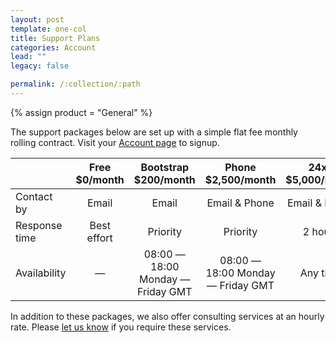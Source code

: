 ```yaml
---
layout: post
template: one-col
title: Support Plans
categories: Account
lead: ""
legacy: false

permalink: /:collection/:path
---
```

{% assign product = "General" %}


The support packages below are set up with a simple flat fee monthly rolling contract. Visit your [Account page](https://app.cloud66.com/support) to signup.

| 			  | Free $0/month    | Bootstrap $200/month  | Phone $2,500/month |24x7 $5,000/month |
| ------------- |:-------------:| :-----:| :------------------:|:----------------:|
| Contact by	     | Email | Email |Email & Phone	| Email & Phone	|
| Response time	    | Best effort      |  Priority |Priority | 2 hours|
| Availability	 | —      |    08:00 — 18:00 Monday — Friday GMT | 08:00 — 18:00 Monday — Friday GMT | Any time |
In addition to these packages, we also offer consulting services at an hourly rate. Please [let us know](mailto:hello@cloud66.com) if you require these services.
